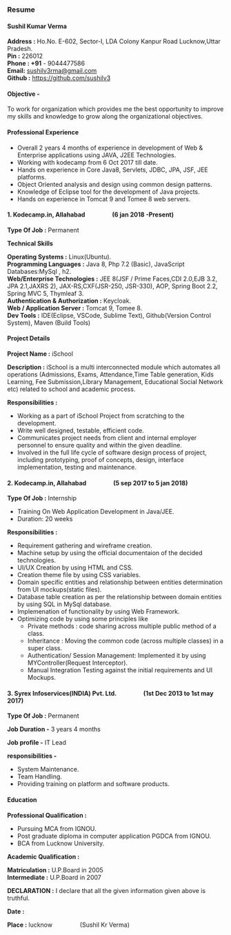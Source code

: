 
### Resume

#### Sushil Kumar Verma
**Address :**  Ho.No. E-602,         Sector-I, LDA Colony Kanpur Road Lucknow,Uttar Pradesh.       
**Pin :** 226012                                
**Phone : +91** - 9044477586
</br>
**Email:** sushilv3rma@gmail.com 
</br>
**Github :** https://github.com/sushilv3

#### Objective -

To work for organization which provides me the best opportunity to improve my skills and knowledge to grow along the organizational objectives.

#### Professional Experience

* Overall 2 years 4 months of experience in development of Web & Enterprise applications using JAVA, J2EE Technologies.
* Working with kodecamp from 6 Oct 2017 till date.
* Hands on experience in Core Java8, Servlets, JDBC, JPA, JSF, JEE platforms.
* Object Oriented analysis and design using common design patterns.
* Knowledge of Eclipse tool for the development of Java projects.
* Hands on experience in Tomcat 9 and Tomee 8 web servers.

#### 1. Kodecamp.in, Allahabad &emsp;&emsp;&emsp;&emsp; (6 jan 2018 -Present) 

**Type Of Job :**  Permanent

**Technical Skills** 
      
**Operating Systems :** Linux(Ubuntu).</br>
**Programming Languages :** Java 8, Php 7.2 (Basic), JavaScript
Databases:MySql , h2.
</br>
**Web/Enterprise Technologies :** JEE 8(JSF / Prime Faces,CDI 2.0,EJB 3.2, JPA 2.1,JAXRS 2),  JAX-RS,CXF(JSR-250, JSR-330), AOP, Spring Boot 2.2, Spring MVC 5, Thymleaf 3.
</br>
**Authentication & Authorization :** Keycloak.
</br>
**Web / Application Server :** Tomcat 9, Tomee 8.
</br>
**Dev Tools :** IDE(Eclipse, VSCode, Sublime Text), Github(Version Control System), Maven (Build Tools)

#### Project Details</p>

**Project Name :** iSchool

**Description :** 
iSchool is a multi interconnected module which automates all operations (Admissions, Exams, Attendance,Time Table generation, Kids Learning, Fee Submission,Library Management, Educational Social Network etc) related to school and academic process.

**Responsibilities :** 

* Working as a part of iSchool Project from scratching to the development.
* Write well designed, testable, efficient code.
* Communicates project needs from client and internal employer personnel to ensure quality and within the given deadline.
* Involved in the full life cycle of software design process of project, including prototyping, proof of concepts, design, interface implementation, testing and maintenance.

#### 2. Kodecamp.in, Allahabad &emsp;&emsp;&emsp;&emsp; (5 sep 2017 to 5 jan 2018)  

**Type Of Job :**  Internship
* Training On Web Application Development in Java/JEE.
* Duration: 20 weeks

**Responsibilities :** 

* Requirement gathering and wireframe creation.
* Machine setup by using the official documentaion of the decided technologies.
* UI/UX Creation by using HTML and CSS.
* Creation theme file by using CSS variables.
* Domain specific entities and relationship between entities determination from UI mockups(static files).
* Database table creation as per the relationship between domain entities by using SQL in MySql database.
* Implemenation of functionality by using Web Framework.
* Optimizing code by using some principles like 
  * Private methods : code sharing across multiple public method of a class.
  * Inheritance : Moving the common code (across multiple classes) in a super class.
  * Authentication/ Session Management: Implemented it by using MYController(Request Interceptor).
  * Manual Integration Testing against the initial requirements and UI Mockups.

#### 3. Syrex  Infoservices(INDIA) Pvt. Ltd. &emsp;&emsp;&emsp;&emsp; (1st Dec 2013 to 1st may 2017)

**Type Of Job :** Permanent

**Job Duration -**  3 years 4 months

**Job profile -**  IT Lead

**responsibilities -** 
      
* System Maintenance.
* Team Handling.
* Providing training on platform and software products.

#### Education

**Professional Qualification :**
* Pursuing MCA from IGNOU.
* Post graduate diploma in  computer application PGDCA from   IGNOU.
* BCA from Lucknow University.

**Academic Qualification :**

**Matriculation :** U.P.Board in 2005         
**Intermediate :** U.P.Board in 2007

**DECLARATION :**  I declare that all the given information given above is truthful. 

**Date :**

**Place :** lucknow   &emsp;&emsp;&emsp;&emsp;                                                          (Sushil Kr Verma)